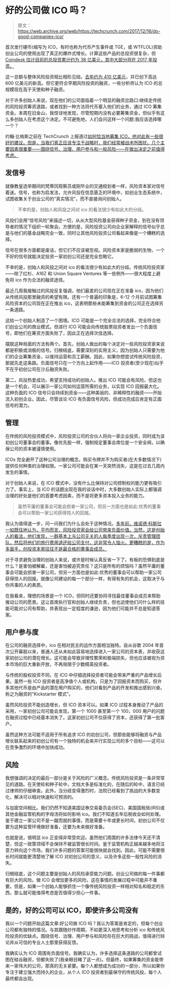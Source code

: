 # 好的公司做 ICO 吗？

> 原文：<https://web.archive.org/web/https://techcrunch.com/2017/12/16/do-good-companies-ico/>

首次发行硬币(缩写为 ICO，有时也称为代币产生事件或 TGE，或 WTFLOL)资助创业公司的使用出现了真正的爆炸式增长。计算这些产品的总投资很复杂，但 [Coindesk 估计目前的总投资累计约为 38 亿美元，其中大部分将在 2017 年投资。](https://web.archive.org/web/20221204212218/https://www.coindesk.com/ico-tracker/)

这一总额与整体风险投资相比相形见绌，[去年约为 410 亿美元](https://web.archive.org/web/20221204212218/https://beta.techcrunch.com/2017/01/18/venture-capital-in-2017-is-when-the-rubber-hits-the-road-for-returns/)，并已创下高达 600 亿美元的新高。但它更符合早期风险投资的融资，一些分析师认为 ICO 的总规模现在高于天使和种子融资。

对于许多创始人来说，现在他们的公司面临着一个明显的融资岔路口:继续走传统的风险投资筹资道路，或者找到一种方法将代币塞入他们的业务，通过 ICO 筹集资金。本周在旧金山，我惊讶地发现，尽管短期内没有必要筹集资金，但似乎有这么多创始人在考虑这个决定。不可避免地，人们会问这样一个问题:我应该选择哪一个？

约翰·比格斯之前在 TechCrunch 上报道过[如何恰当地募集 ICO，他对此有一些很好的建议。但是，当我们真正应该专注于战略时，我们经常被战术所困扰。几个主要因素很重要——围绕信号、治理、用户参与和一般风险——在做出决定之前值得考虑。](https://web.archive.org/web/20221204212218/https://beta.techcrunch.com/2017/09/22/how-to-run-a-token-sale/)

## 发信号

就像教皇选举期间的梵蒂冈观察员或刚毕业的交通规划者一样，风险资本家对信号着迷。信号，也称为启发法，允许风投在信息匮乏的环境中，如创业生态系统中，试图收集关于创业公司的“真实情况”，而不直接询问创始人。

> 不幸的是，创始人和风投之间对 ico 的看法很少有如此大的分歧。

风投们会用“信号风险”来描述一切，从从大型风险基金获得种子资金，到在没有领导者的情况下组织一轮聚会。方便的是，风险投资公司向企业家解释的信号似乎总是与他们的基金战略完全一致，同时让其他风险投资公司看起来像是一个糟糕的选择。

信号在很多方面都是废话，但它们不应该被忽视。风险资本家是脆弱的生物，一个不好的信号就能决定投资一家初创公司还是完全忽略它。

不幸的是，创始人和风投之间对 ico 的看法很少有如此大的分歧。传统风险投资家——除了红杉、A16Z 和 Union Square Ventures 等一些例外——很大程度上避免将 ico 作为合法的融资途径。

最近几周我接触过的风投反复强调，他们最差的公司现在正在准备 ico，因为他们从传统风投那里融资的希望有限。还有一个普遍的印象是，6-12 个月前试图筹集风险资本的公司现在正在推出 ico，这表明那些未能筹集到资金的公司正在选择另一条道路。

这给一个创始人制造了一个困境。ICO 可能是一个完全合法的选择，完全符合他们创业公司的商业模式。但进行 ICO 可能会向传统股票投资者发出一个负面信号，即他们在筹资方面失败了，因此正在选择次佳选择。

摆脱这种局面的方法有两个。首先，创始人做出的每个决定对一些风险投资家来说都是积极或消极的信号。归根结底，需要深刻的实用主义，因为创始人只需要为他们的企业筹集资金，以维持运营和员工薪酬。因此，如果你想尝试传统风险投资，那就先走这条路。负面信号只在一个方向上起作用——ICO 投资者(至少现在)似乎不在乎初创公司在沙丘融资失败。

第二，风投热爱成功，希望支持成功的创始人。推出 ICO 可能会有风险，但这也是一个机会，可以展示一家公司如何运营所需的业务，以实现 ICO 回报最大化。这种负面的 ICO 信号只会持续到资金——这种美丽的、非稀释性的融资——开始流入初创企业。因此，尽管谈论 ICO 有负面信号风险，但成功完成后肯定有正面信号的潜力。

## 管理

在传统的风险投资模式中，风险投资公司的合伙人将向一家企业投资，同时成为该初创公司董事会的董事。像优先股一样，强制规定董事会席位是一个安全阀，以确保公司的资本被谨慎使用。

ICOs 完全避开了这种公司治理的概念。购买令牌并不为购买者(在大多数情况下)提供任何种类的治理权限。一家公司可能会在某一天突然消失，这是在过去几周内发生的事情。

对于创始人来说，在 ICO 模式中，没有什么比保持对公司控制权的能力更有吸引力了。事实上，当 ICO 的话题出现在我的谈话中时，大多数创始人实际上都强调治理的好处是他们的首要考虑因素，而不是将更多资本投入业务的能力。

> 虽然平庸的董事会可能会损害一家公司，但另一方面也是如此:优秀的董事会可以帮助一家公司获得惊人的回报。

我认为值得退一步，问一问我们为什么会处于这种情况。[多年前，维诺德·科斯拉一如既往地认为，平均而言，风险投资家会给公司带来负面价值。当然，这是创始人的看法，他们发现，一群基本上与公司无关的人每季度出现一次，斥责管理团队，然后将他们的旅行费用退还给公司支付，这非常令人恼火。更糟糕的是，作为多面手，创投资本家往往不是最合格的董事会成员。](https://web.archive.org/web/20221204212218/https://beta.techcrunch.com/2013/09/11/vinod-khosla/)

对于寻求避免治理的创始人来说，或许是时候认真反省一下了。有板的恐惧到底是什么？是害怕被解雇，还是害怕被追究责任？这只是所有的烦恼吗？虽然平庸的董事会可能会损害一家公司，但另一方面也是如此:优秀的董事会可以帮助一家公司获得惊人的回报。就像公司建设的每一个部分一样，有得有失的机会，这取决于与你共事的人的素质。

在我看来，理想的场景是一个 ICO，但同时还要协同寻找最佳董事会成员来帮助推动公司的愿景。这让首席执行官和创始人继续负责，但也迫使他们问什么样的技能可能对公司有帮助，并表现出一定程度的谦逊，因为他们可能并不总是知道答案。

## 用户参与度

在公司的融资选择中，ico 在相对民主的运作方面相当独特。自从谷歌 2004 年首次公开募股以来，普通人还从未如此容易地选择进入一家公司的资本表，并收获这家初创公司的潜在增长。这可能会导致非理性繁荣和极端损失，但也应该被视为资本市场的巨大重新开放，不再局限于少数精英投资者。

与传统的股权投资不同，在 ICO 中仔细选择投资者可能会带来严重的产品增长后果。虽然一些 ICO 投资者是高净值个人或机构，只是为了回报资本而购买，但许多其他代币是由产品的潜在用户购买的，他们对看到产品的开发和推出感到兴奋。称之为融资的“Kickstarter 模式”。

虽然风险投资不能创造增长，但 ICO 资本可以。如果 ICO 过程本身推动了产品的采用，一家初创公司可能会发现，第一个 1000 甚至第一个 100，000 用户的问题在融资过程中已经基本消失了。这家初创公司不仅获得了资本，还获得了第一批客户。

虽然这种方法可能不适用于所有追求 ICO 的初创公司，但那些能够将融资与产品增长联系起来的初创公司有一个独特的机会来并行实现公司的多个目标——这可以在竞争激烈的环境中加快成功。

## 风险

我想强调的决定的最后一部分是关于风险的广义概念。传统风险投资是一条非常常见的道路。在天使轮和种子轮中，文档大多是标准化的，在随后的轮中，语言已经过律师的仔细审查。此外，当分歧变得激烈时，法院已经看到了挑战的大多数变化，解决可以相对快速和可预测的。

与加密空间相比。我们仍然不知道美国证券交易委员会(SEC)、美国国税局(IRS)或其他金融监管机构的字母汤将如何影响 ico。我们不知道五年后税收会如何处理。鉴于建立一家公司不是一蹴而就的事情，而是需要十年或更长时间，初创公司不仅要为这种监管环境做好准备，还要为未来做好准备。

也就是说，很明显 ico 正变得非常受欢迎。虽然他们周围的许多法律今天还不清楚，但这一政策领域不会保持不被监管很长时间。鉴于监管机构正越来越多地将注意力转向这个市场，我们许多问题的答案可能很快就会找到。因此，可能不需要很长时间就能更清楚地了解 ICO 对初创公司的意义，以及许多这些一般性风险的消失。

归根结底，这个问题主要是创始人的风险承受能力问题。创业公司做的每一件事都有巨大的风险。做 ICO 会增加更多的风险，这在事情的发展过程中可能并不重要。但是，如果一个创始人能够抓住一个像传统风险投资一样相对知名和稳定的东西，那么就可能值得考虑是否值得少担心一件事。

## 是的，好的公司可以 ICO，即使许多公司没有

我以一个问题开始这篇文章:好公司做 ICO 吗？我认为答案是肯定的，但每个创业公司都有独特的情况。与其跟随炒作周期，不如更深入地思考和分析 ico 和传统风险投资的优缺点。围绕信号、治理、用户参与和风险存在巨大的挑战，值得进行辩论并从可信的专业人士那里获得反馈。

我确实认为 ICO 周围有负面信号。我确实认为，许多选择这条道路的公司都曾试图在硅谷融资，但都失败了(我亲眼目睹了这一点)。但最终，如果筹集的资金能带来一家伟大的公司，那真的无关紧要。每个人都想成为成功的一部分，所以如果你专注于建立强大而持久的企业，从个人 ICO 投资者到最保守的传统风投，每个人最终都会出现。